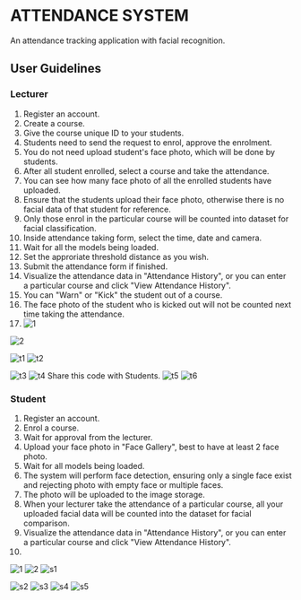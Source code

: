 # ATTENDANCE SYSTEM
An attendance tracking application with facial recognition.

## User Guidelines
### Lecturer
1. Register an account.
2. Create a course.
3. Give the course unique ID to your students.
4. Students need to send the request to enrol, approve the enrolment.
5. You do not need upload student's face photo, which will be done by students.
6. After all student enrolled, select a course and take the attendance.
7. You can see how many face photo of all the enrolled students have uploaded.
8. Ensure that the students upload their face photo, otherwise there is no facial data of that student for reference.
9. Only those enrol in the particular course will be counted into dataset for facial classification.
10. Inside attendance taking form, select the time, date and camera.
11. Wait for all the models being loaded.
12. Set the approriate threshold distance as you wish.
13. Submit the attendance form if finished.
14. Visualize the attendance data in "Attendance History", or you can enter a particular course and click "View Attendance History".
15. You can "Warn" or "Kick" the student out of a course.
16. The face photo of the student who is kicked out will not be counted next time taking the attendance.
17. ![1](https://user-images.githubusercontent.com/90857324/170871745-5d33adaa-234a-4c80-ba4c-5fb11fa5739e.png)

![2](https://user-images.githubusercontent.com/90857324/170871703-2d1304df-8a48-4130-8934-734f08cb2b4d.png)

![t1](https://user-images.githubusercontent.com/90857324/170871753-0000fe47-0de7-44d7-ad2d-02911a300b49.png)
![t2](https://user-images.githubusercontent.com/90857324/170871762-fa4b5a85-c617-460e-8c8f-c5ea3f57e7a7.png)

![t3](https://user-images.githubusercontent.com/90857324/170871768-26cef204-67a2-4692-89ff-5f4abaa46488.jpg)
![t4](https://user-images.githubusercontent.com/90857324/170871776-9aaa8b08-d4e8-400b-9545-5466fbd3d745.png)
Share this code with Students.
![t5](https://user-images.githubusercontent.com/90857324/170871780-173f8be8-dd13-42f3-8e0a-23a42c788689.png)
![t6](https://user-images.githubusercontent.com/90857324/170871784-4c4da224-e99f-459e-97a7-fb067d14f623.png)

### Student
1. Register an account.
2. Enrol a course.
3. Wait for approval from the lecturer.
4. Upload your face photo in "Face Gallery", best to have at least 2 face photo.
5. Wait for all models being loaded.
6. The system will perform face detection, ensuring only a single face exist and rejecting photo with empty face or multiple faces.
7. The photo will be uploaded to the image storage.
8. When your lecturer take the attendance of a particular course, all your uploaded facial data will be counted into the dataset for facial comparison.
9. Visualize the attendance data in "Attendance History", or you can enter a particular course and click "View Attendance History".
10. 
![1](https://user-images.githubusercontent.com/90857324/170871795-8f89d625-1a88-4671-b676-0b00a00f5999.png)
![2](https://user-images.githubusercontent.com/90857324/170871801-41dff509-c99a-4c9d-8c6e-c030e2b89b5c.png)
![s1](https://user-images.githubusercontent.com/90857324/170871808-cede3fdd-65be-4a7b-ad45-edbda1a1a51f.jpg)

![s2](https://user-images.githubusercontent.com/90857324/170871810-9df4977d-dccf-4489-a12e-b3bee9fa6c5d.jpg)
![s3](https://user-images.githubusercontent.com/90857324/170871814-c935c66e-d5b4-4e82-8051-d99e6129e647.jpg)
![s4](https://user-images.githubusercontent.com/90857324/170871817-61902301-b709-4a94-b447-83306ba845a0.png)
![s5](https://user-images.githubusercontent.com/90857324/170871820-14e142f2-1bf8-456e-a6b9-56aa934926f0.png)
